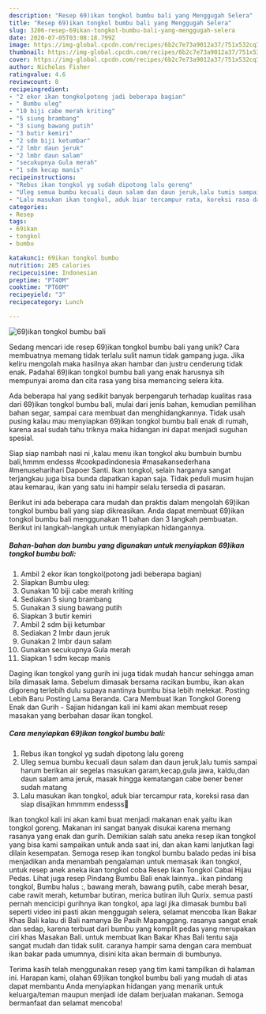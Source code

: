 ```yaml
---
description: "Resep 69)ikan tongkol bumbu bali yang Menggugah Selera"
title: "Resep 69)ikan tongkol bumbu bali yang Menggugah Selera"
slug: 3206-resep-69ikan-tongkol-bumbu-bali-yang-menggugah-selera
date: 2020-07-05T03:08:18.799Z
image: https://img-global.cpcdn.com/recipes/6b2c7e73a9012a37/751x532cq70/69ikan-tongkol-bumbu-bali-foto-resep-utama.jpg
thumbnail: https://img-global.cpcdn.com/recipes/6b2c7e73a9012a37/751x532cq70/69ikan-tongkol-bumbu-bali-foto-resep-utama.jpg
cover: https://img-global.cpcdn.com/recipes/6b2c7e73a9012a37/751x532cq70/69ikan-tongkol-bumbu-bali-foto-resep-utama.jpg
author: Nicholas Fisher
ratingvalue: 4.6
reviewcount: 8
recipeingredient:
- "2 ekor ikan tongkolpotong jadi beberapa bagian"
- " Bumbu uleg"
- "10 biji cabe merah kriting"
- "5 siung brambang"
- "3 siung bawang putih"
- "3 butir kemiri"
- "2 sdm biji ketumbar"
- "2 lmbr daun jeruk"
- "2 lmbr daun salam"
- "secukupnya Gula merah"
- "1 sdm kecap manis"
recipeinstructions:
- "Rebus ikan tongkol yg sudah dipotong lalu goreng"
- "Uleg semua bumbu kecuali daun salam dan daun jeruk,lalu tumis sampai harum berikan air segelas masukan garam,kecap,gula jawa, kaldu,dan daun salam ama jeruk, masak hingga kematangan cabe bener bener sudah matang"
- "Lalu masukan ikan tongkol, aduk biar tercampur rata, koreksi rasa dan siap disajikan hmmmm endesss🤗"
categories:
- Resep
tags:
- 69ikan
- tongkol
- bumbu

katakunci: 69ikan tongkol bumbu 
nutrition: 285 calories
recipecuisine: Indonesian
preptime: "PT40M"
cooktime: "PT60M"
recipeyield: "3"
recipecategory: Lunch

---
```



![69)ikan tongkol bumbu bali](https://img-global.cpcdn.com/recipes/6b2c7e73a9012a37/751x532cq70/69ikan-tongkol-bumbu-bali-foto-resep-utama.jpg)

Sedang mencari ide resep 69)ikan tongkol bumbu bali yang unik? Cara membuatnya memang tidak terlalu sulit namun tidak gampang juga. Jika keliru mengolah maka hasilnya akan hambar dan justru cenderung tidak enak. Padahal 69)ikan tongkol bumbu bali yang enak harusnya sih mempunyai aroma dan cita rasa yang bisa memancing selera kita.

Ada beberapa hal yang sedikit banyak berpengaruh terhadap kualitas rasa dari 69)ikan tongkol bumbu bali, mulai dari jenis bahan, kemudian pemilihan bahan segar, sampai cara membuat dan menghidangkannya. Tidak usah pusing kalau mau menyiapkan 69)ikan tongkol bumbu bali enak di rumah, karena asal sudah tahu triknya maka hidangan ini dapat menjadi suguhan spesial.

Siap siap nambah nasi ni ,kalau menu ikan tongkol aku bumbuin bumbu bali,hmmm endesss #cookpadindonesia #masakansederhana #menuseharihari Dapoer Santi. Ikan tongkol, selain harganya sangat terjangkau juga bisa bunda dapatkan kapan saja. Tidak peduli musim hujan atau kemarau, ikan yang satu ini hampir selalu tersedia di pasaran.


Berikut ini ada beberapa cara mudah dan praktis dalam mengolah 69)ikan tongkol bumbu bali yang siap dikreasikan. Anda dapat membuat 69)ikan tongkol bumbu bali menggunakan 11 bahan dan 3 langkah pembuatan. Berikut ini langkah-langkah untuk menyiapkan hidangannya.

<!--inarticleads1-->

##### Bahan-bahan dan bumbu yang digunakan untuk menyiapkan 69)ikan tongkol bumbu bali:

1. Ambil 2 ekor ikan tongkol(potong jadi beberapa bagian)
1. Siapkan  Bumbu uleg:
1. Gunakan 10 biji cabe merah kriting
1. Sediakan 5 siung brambang
1. Gunakan 3 siung bawang putih
1. Siapkan 3 butir kemiri
1. Ambil 2 sdm biji ketumbar
1. Sediakan 2 lmbr daun jeruk
1. Gunakan 2 lmbr daun salam
1. Gunakan secukupnya Gula merah
1. Siapkan 1 sdm kecap manis


Daging ikan tongkol yang gurih ini juga tidak mudah hancur sehingga aman bila dimasak lama. Sebelum dimasak bersama racikan bumbu, ikan akan digoreng terlebih dulu supaya nantinya bumbu bisa lebih melekat. Posting Lebih Baru Posting Lama Beranda. Cara Membuat Ikan Tongkol Goreng Enak dan Gurih - Sajian hidangan kali ini kami akan membuat resep masakan yang berbahan dasar ikan tongkol. 

<!--inarticleads2-->

##### Cara menyiapkan 69)ikan tongkol bumbu bali:

1. Rebus ikan tongkol yg sudah dipotong lalu goreng
1. Uleg semua bumbu kecuali daun salam dan daun jeruk,lalu tumis sampai harum berikan air segelas masukan garam,kecap,gula jawa, kaldu,dan daun salam ama jeruk, masak hingga kematangan cabe bener bener sudah matang
1. Lalu masukan ikan tongkol, aduk biar tercampur rata, koreksi rasa dan siap disajikan hmmmm endesss🤗


Ikan tongkol kali ini akan kami buat menjadi makanan enak yaitu ikan tongkol goreng. Makanan ini sangat banyak disukai karena memang rasanya yang enak dan gurih. Demikian salah satu aneka resep ikan tongkol yang bisa kami sampaikan untuk anda saat ini, dan akan kami lanjutkan lagi dilain kesempatan. Semoga resep ikan tongkol bumbu balado pedas ini bisa menjadikan anda menambah pengalaman untuk memasak ikan tongkol, untuk resep anek aneka ikan tongkol coba Resep Ikan Tongkol Cabai Hijau Pedas. Lihat juga resep Pindang Bumbu Bali enak lainnya.. ikan pindang tongkol, Bumbu halus :, bawang merah, bawang putih, cabe merah besar, cabe rawit merah, ketumbar butiran, merica butiran iluh Qurix. semua pasti pernah mencicipi gurihnya ikan tongkol, apa lagi jika dimasak bumbu bali seperti video ini pasti akan menggugah selera, selamat mencoba Ikan Bakar Khas Bali kalau di Bali namanya Be Pasih Mapanggang. rasanya sangat enak dan sedap, karena terbuat dari bumbu yang komplit pedas yang merupakan ciri khas Masakan Bali. untuk membuat Ikan Bakar Khas Bali tentu saja sangat mudah dan tidak sulit. caranya hampir sama dengan cara membuat ikan bakar pada umumnya, disini kita akan bermain di bumbunya. 

Terima kasih telah menggunakan resep yang tim kami tampilkan di halaman ini. Harapan kami, olahan 69)ikan tongkol bumbu bali yang mudah di atas dapat membantu Anda menyiapkan hidangan yang menarik untuk keluarga/teman maupun menjadi ide dalam berjualan makanan. Semoga bermanfaat dan selamat mencoba!
